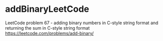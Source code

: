 # addBinaryLeetCode
LeetCode problem 67 - adding binary numbers in C-style string format and returning the sum in C-style string format https://leetcode.com/problems/add-binary/
